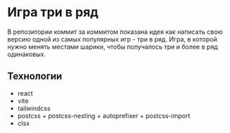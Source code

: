 # Игра три в ряд

В репозитории коммит за коммитом показана идея как написать свою версию одной из самых популярных игр - три в ряд. Игра, в которой нужно менять местами шарики, чтобы получалось три и более в ряд одинаковых.

## Технологии
- react
- vite
- tailwindcss
- postcss + postcss-nesting + autoprefixer + postcss-import
- clsx